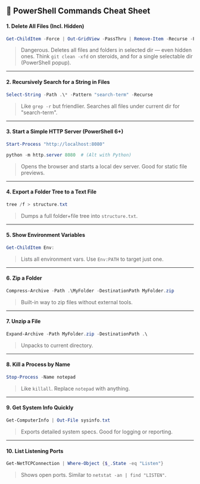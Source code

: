 ## 🧨 **PowerShell Commands Cheat Sheet**

#### **1. Delete All Files (Incl. Hidden)**
```powershell
Get-ChildItem -Force | Out-GridView -PassThru | Remove-Item -Recurse -Force
```
> Dangerous. Deletes all files and folders in selected dir — even hidden ones. Think `git clean -xfd` on steroids, and for a single selectable dir (PowerShell popup).

---

#### **2. Recursively Search for a String in Files**
```powershell
Select-String -Path .\* -Pattern "search-term" -Recurse
```
> Like `grep -r` but friendlier. Searches all files under current dir for "search-term".

---

#### **3. Start a Simple HTTP Server (PowerShell 6+)**
```powershell
Start-Process "http://localhost:8080"
```
```powershell
python -m http.server 8080  # (Alt with Python)
```
> Opens the browser and starts a local dev server. Good for static file previews.

---

#### **4. Export a Folder Tree to a Text File**
```powershell
tree /f > structure.txt
```
> Dumps a full folder+file tree into `structure.txt`.

---

#### **5. Show Environment Variables**
```powershell
Get-ChildItem Env:
```
> Lists all environment vars. Use `Env:PATH` to target just one.

---

#### **6. Zip a Folder**
```powershell
Compress-Archive -Path .\MyFolder -DestinationPath MyFolder.zip
```
> Built-in way to zip files without external tools.

---

#### **7. Unzip a File**
```powershell
Expand-Archive -Path MyFolder.zip -DestinationPath .\
```
> Unpacks to current directory.

---

#### **8. Kill a Process by Name**
```powershell
Stop-Process -Name notepad
```
> Like `killall`. Replace `notepad` with anything.

---

#### **9. Get System Info Quickly**
```powershell
Get-ComputerInfo | Out-File sysinfo.txt
```
> Exports detailed system specs. Good for logging or reporting.

---

#### **10. List Listening Ports**
```powershell
Get-NetTCPConnection | Where-Object {$_.State -eq "Listen"}
```
> Shows open ports. Similar to `netstat -an | find "LISTEN"`.

